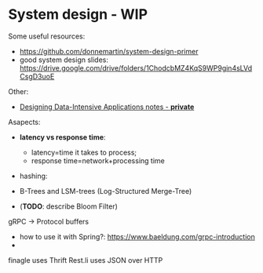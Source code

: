 # System design - WIP

Some useful resources:
 - https://github.com/donnemartin/system-design-primer
 - good system design slides: https://drive.google.com/drive/folders/1ChodcbMZ4KqS9WP9gin4sLVdCsgD3uoE

Other:
 - [Designing Data-Intensive Applications notes - **private**](https://drive.google.com/file/d/1gRK9P2snGjtFY-rcTYD-My-a8WY7eLhR/view?usp=sharing)

Asapects:
 - **latency vs response time**:
   - latency=time it takes to process;
   - response time=network+processing time

- hashing:
 - B-Trees and LSM-trees (Log-Structured Merge-Tree)
 - (**TODO**: describe Bloom Filter)

gRPC -> Protocol buffers
 - how to use it with Spring?: https://www.baeldung.com/grpc-introduction
 - 
finagle uses Thrift
Rest.li uses JSON over HTTP




